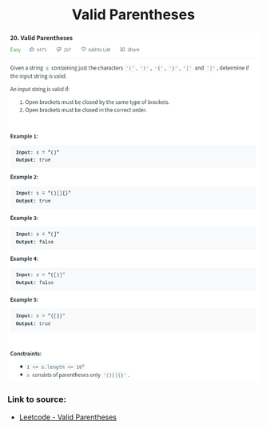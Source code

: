 <h1 align="center">Valid Parentheses</h1>

![alt text](https://github.com/matthew01lokiet/Algorithmic-exercises/blob/main/z_description_images/Stack/valid_parentheses.png?raw=true)

### Link to source: 
- <a href="https://leetcode.com/problems/valid-parentheses/">Leetcode - Valid Parentheses</a>
